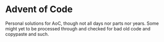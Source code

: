 # Advent of Code

Personal solutions for AoC, though not all days nor parts nor years. Some might yet to be processed through and checked for bad old code and copypaste and such.
